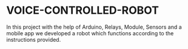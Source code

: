 # VOICE-CONTROLLED-ROBOT
In this project with the help of Arduino, Relays, Module, Sensors and a mobile app we developed a robot which functions according to the instructions provided.
